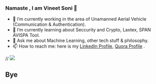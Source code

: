 ### Namaste , I am Vineet Soni 👋

- 🔭 I’m currently working in the area of Unamanned Aerial Vehicle (Communication & Authentication).
- 🌱 I’m currently learning about Seccurity and Crypto, Laxtex, SPAN AVISPA Tool.
- 💬 Ask me about Machine Learning, other tech stuff & philosophy.
- 📫 How to reach me: here is my [LinkedIn Profile](https://www.linkedin.com/in/vineet-soni-61931714b/), [Quora Profile](https://www.quora.com/profile/Vineet-Soni-5) .

// <img src= "https://github-readme-stats.vercel.app/api?username=vineetson&&show_icons=true&title_color=ffffff&icon_color=bb2acf&text_color=daf7dc&bg_color=151515">

## Bye
